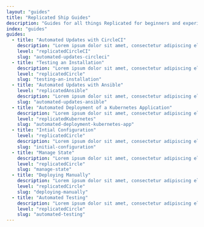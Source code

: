 ```yaml
---
layout: "guides"
title: "Replicated Ship Guides"
description: "Guides for all things Replicated for beginners and experienced users alike."
index: "guides"
guides:
  - title: "Automated Updates with CircleCI"
    description: "Lorem ipsum dolor sit amet, consectetur adipiscing elit, sed do eiusmod tempor incididunt ut labore et dolore magna."
    level: "replicatedCircleCI"
    slug: "automated-updates-circleci"
  - title: "Testing an Installation"
    description: "Lorem ipsum dolor sit amet, consectetur adipiscing elit, sed do eiusmod tempor incididunt ut labore et dolore magna."
    level: "replicatedCircle"
    slug: "testing-an-installation"
  - title: "Automated Updates with Ansible"
    level: "replicatedAnsible"
    description: "Lorem ipsum dolor sit amet, consectetur adipiscing elit, sed do eiusmod tempor incididunt ut labore et dolore magna."
    slug: "automated-updates-ansible"
  - title: "Automated Deployment of a Kubernetes Application"
    description: "Lorem ipsum dolor sit amet, consectetur adipiscing elit, sed do eiusmod tempor incididunt ut labore et dolore magna."
    level: "replicatedKubernetes"
    slug: "automated-deployment-kubernetes-app"
  - title: "Intial Configuration"
    level: "replicatedCircle"
    description: "Lorem ipsum dolor sit amet, consectetur adipiscing elit, sed do eiusmod tempor incididunt ut labore et dolore magna."
    slug: "initial-configuration"
  - title: "Manage State"
    description: "Lorem ipsum dolor sit amet, consectetur adipiscing elit, sed do eiusmod tempor incididunt ut labore et dolore magna."
    level: "replicatedCircle"
    slug: "manage-state"
  - title: "Deploying Manually"
    description: "Lorem ipsum dolor sit amet, consectetur adipiscing elit, sed do eiusmod tempor incididunt ut labore et dolore magna."
    level: "replicatedCircle"
    slug: "deploying-manually"
  - title: "Automated Testing"
    description: "Lorem ipsum dolor sit amet, consectetur adipiscing elit, sed do eiusmod tempor incididunt ut labore et dolore magna."
    level: "replicatedCircle"
    slug: "automated-testing"
---
```

